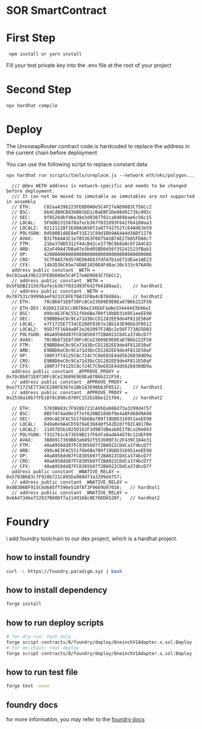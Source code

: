 # SOR SmartContract

# First Step

``` npm install or yarn install```

Fill your test private key into the .env file at the root of your project

# Second Step

``` npx hardhat compile ```

# Deploy

The UnxswapRouter contract code is hardcoded to replace the address in the current chain before deployment

You can use the following script to replace constant data
```
npx hardhat run scripts/tools/ureplace.js --network eth/okc/polygon...
```

```
  /// @dev WETH address is network-specific and needs to be changed before deployment.
  /// It can not be moved to immutable as immutables are not supported in assembly
  // ETH:     C02aaA39b223FE8D0A0e5C4F27eAD9083C756Cc2
  // BSC:     bb4CdB9CBd36B01bD1cBaEBF2De08d9173bc095c
  // OEC:     8f8526dbfd6e38e3d8307702ca8469bae6c56c15
  // LOCAL:   5FbDB2315678afecb367f032d93F642f64180aa3
  // LOCAL2:  02121128f1Ed0AdA5Df3a87f42752fcE4Ad63e59
  // POLYGON: 0d500B1d8E8eF31E21C99d1Db9A6444d3ADf1270
  // AVAX:    B31f66AA3C1e785363F0875A1B74E27b85FD66c7
  // FTM:     21be370D5312f44cB42ce377BC9b8a0cEF1A4C83
  // ARB:     82aF49447D8a07e3bd95BD0d56f35241523fBab1
  // OP:      4200000000000000000000000000000000000006
  // CRO:     5C7F8A570d578ED84E63fdFA7b1eE72dEae1AE23
  // CFX:     14b2D3bC65e74DAE1030EAFd8ac30c533c976A9b
  address public constant _WETH = 0xC02aaA39b223FE8D0A0e5C4F27eAD9083C756Cc2;
  // address public constant _WETH = 0x5FbDB2315678afecb367f032d93F642f64180aa3;    // hardhat1
  // address public constant _WETH = 0x707531c9999AaeF9232C8FEfBA31FBa4cB78d84a;    // hardhat2
  // ETH:     70cBb871E8f30Fc8Ce23609E9E0Ea87B6b222F58
  // ETH-DEV：02D0131E5Cc86766e234EbF1eBe33444443b98a3
  // BSC:     d99cAE3FAC551f6b6Ba7B9f19bDD316951eeEE98
  // OEC:     E9BBD6eC0c9Ca71d3DcCD1282EE9de4F811E50aF
  // LOCAL:   e7f1725E7734CE288F8367e1Bb143E90bb3F0512
  // LOCAL2:  95D7fF1684a8F2e202097F28Dc2e56F773A55D02
  // POLYGON: 40aA958dd87FC8305b97f2BA922CDdCa374bcD7f
  // AVAX:    70cBb871E8f30Fc8Ce23609E9E0Ea87B6b222F58
  // FTM:     E9BBD6eC0c9Ca71d3DcCD1282EE9de4F811E50aF
  // ARB:     E9BBD6eC0c9Ca71d3DcCD1282EE9de4F811E50aF
  // OP:      100F3f74125C8c724C7C0eE81E4dd5626830dD9a
  // CRO:     E9BBD6eC0c9Ca71d3DcCD1282EE9de4F811E50aF
  // CFX:     100F3f74125C8c724C7C0eE81E4dd5626830dD9a
  address public constant _APPROVE_PROXY = 0x70cBb871E8f30Fc8Ce23609E9E0Ea87B6b222F58;
  // address public constant _APPROVE_PROXY = 0xe7f1725E7734CE288F8367e1Bb143E90bb3F0512;    // hardhat1
  // address public constant _APPROVE_PROXY = 0x2538a10b7fFb1B78c890c870FC152b10be121f04;    // hardhat2

  // ETH:     5703B683c7F928b721CA95Da988d73a3299d4757
  // BSC:     0B5f474ad0e3f7ef629BD10dbf9e4a8Fd60d9A48
  // OEC:     d99cAE3FAC551f6b6Ba7B9f19bDD316951eeEE98
  // LOCAL:   D49a0e9A4CD5979aE36840f542D2d7f02C4817Be
  // LOCAL2:  11457D5b1025D162F3d9B7dBeab6E1fBca20e043
  // POLYGON: f332761c673b59B21fF6dfa8adA44d78c12dEF09
  // AVAX:    3B86917369B83a6892f553609F3c2F439C184e31
  // FTM:     40aA958dd87FC8305b97f2BA922CDdCa374bcD7f
  // ARB:     d99cAE3FAC551f6b6Ba7B9f19bDD316951eeEE98
  // OP:      40aA958dd87FC8305b97f2BA922CDdCa374bcD7f
  // CRO:     40aA958dd87FC8305b97f2BA922CDdCa374bcD7f
  // CFX:     40aA958dd87FC8305b97f2BA922CDdCa374bcD7f
  address public constant _WNATIVE_RELAY = 0x5703B683c7F928b721CA95Da988d73a3299d4757;
  // address public constant _WNATIVE_RELAY = 0x0B306BF915C4d645ff596e518fAf3F9669b97016;   // hardhat1
  // address public constant _WNATIVE_RELAY = 0x6A47346e722937B60Df7a1149168c0E76DD6520f;   // hardhat2
```

# Foundry 
i add foundry toolchain to our dex project, which is a hardhat project. 
## how to install foundry
```bash
curl -L https://foundry.paradigm.xyz | bash
```

## how to install dependency
```bash
forge install
```

## how to run deploy scripts
```bash
# for dry-run: test only
forge script contracts/8/foundry/deploy/OneinchV1Adapter.s.sol:Deploy -vvvv 
# for on-chain: real deploy
forge script contracts/8/foundry/deploy/OneinchV1Adapter.s.sol:Deploy -vvvv --broadcast
```

## how to run test file
```bash
forge test -vvvv
```

## foundry docs
for more information, you may refer to the [foundry docs](https://book.getfoundry.sh/getting-started/installation)